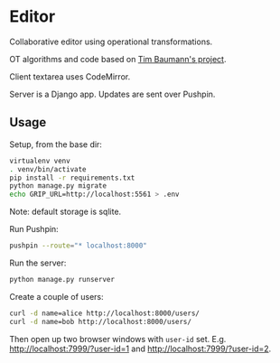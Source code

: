 # Editor

Collaborative editor using operational transformations.

OT algorithms and code based on [Tim Baumann's project](https://github.com/Operational-Transformation).

Client textarea uses CodeMirror.

Server is a Django app. Updates are sent over Pushpin.

## Usage

Setup, from the base dir:

```sh
virtualenv venv
. venv/bin/activate
pip install -r requirements.txt
python manage.py migrate
echo GRIP_URL=http://localhost:5561 > .env
```

Note: default storage is sqlite.

Run Pushpin:

```sh
pushpin --route="* localhost:8000"
```

Run the server:

```sh
python manage.py runserver
```

Create a couple of users:

```sh
curl -d name=alice http://localhost:8000/users/
curl -d name=bob http://localhost:8000/users/
```

Then open up two browser windows with `user-id` set. E.g. [http://localhost:7999/?user-id=1](http://localhost:7999/?user-id=1) and [http://localhost:7999/?user-id=2](http://localhost:7999/?user-id=1).
